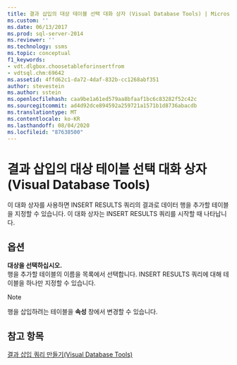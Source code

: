 ```yaml
---
title: 결과 삽입의 대상 테이블 선택 대화 상자 (Visual Database Tools) | Microsoft Docs
ms.custom: ''
ms.date: 06/13/2017
ms.prod: sql-server-2014
ms.reviewer: ''
ms.technology: ssms
ms.topic: conceptual
f1_keywords:
- vdt.dlgbox.choosetableforinsertfrom
- vdtsql.chm:69642
ms.assetid: 4ffd62c1-da72-4daf-832b-cc1268abf351
author: stevestein
ms.author: sstein
ms.openlocfilehash: caa9be1a61ed579aa8bfaaf1bc6c83282f52c42c
ms.sourcegitcommit: ad4d92dce894592a259721a1571b1d8736abacdb
ms.translationtype: MT
ms.contentlocale: ko-KR
ms.lasthandoff: 08/04/2020
ms.locfileid: "87638500"
---
```

# <a name="choose-target-table-for-insert-results-dialog-box-visual-database-tools"></a>결과 삽입의 대상 테이블 선택 대화 상자(Visual Database Tools)
  이 대화 상자를 사용하면 INSERT RESULTS 쿼리의 결과로 데이터 행을 추가할 테이블을 지정할 수 있습니다. 이 대화 상자는 INSERT RESULTS 쿼리를 시작할 때 나타납니다.  
  
## <a name="options"></a>옵션  
 **대상을 선택하십시오.**  
 행을 추가할 테이블의 이름을 목록에서 선택합니다. INSERT RESULTS 쿼리에 대해 테이블을 하나만 지정할 수 있습니다.  
  
> [!NOTE]  
>  행을 삽입하려는 테이블을 **속성** 창에서 변경할 수 있습니다.  
  
## <a name="see-also"></a>참고 항목  
 [결과 삽입 쿼리 만들기&#40;Visual Database Tools&#41;](visual-database-tools.md)  
  
  
